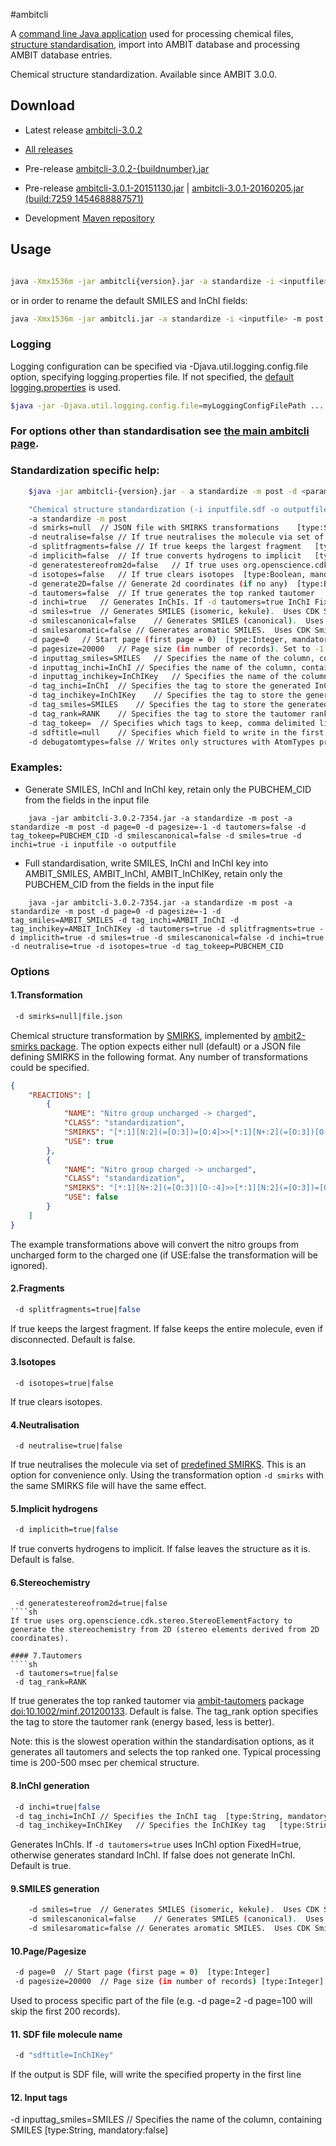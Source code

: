 #ambitcli

A [command line Java application](download_ambitcli.html) used for processing chemical files, [structure standardisation](./ambitcli_standardisation.html), import into AMBIT database and processing AMBIT database entries.  

Chemical structure standardization. Available since AMBIT 3.0.0.

## Download

* Latest release <a href="https://sourceforge.net/projects/ambit/files/Ambit2/AMBIT%20applications/ambitcli/ambitcli-3.0.2/ambitcli-3.0.2.jar/download">ambitcli-3.0.2</a>

* <a href="http://sourceforge.net/projects/ambit/files/Ambit2/AMBIT%20applications/ambitcli/">All releases</a>

* Pre-release <a href="https://sourceforge.net/projects/ambit/files/Ambit2/AMBIT%20applications/ambitcli/ambitcli-3.0.2">ambitcli-3.0.2-{buildnumber}.jar</a> 

* Pre-release <a href="https://www.ideaconsult.net/downloads/ambitcli/ambitcli-3.0.1-20151130.jar">ambitcli-3.0.1-20151130.jar</a> | <a href="https://www.ideaconsult.net/downloads/ambitcli/ambitcli-3.0.1-20160205.jar">ambitcli-3.0.1-20160205.jar (build:7259 1454688887571)</a>

* Development <a href="http://ambit.uni-plovdiv.bg:8083/nexus/#nexus-search;gav~~ambit2-dbcli~~jar~">Maven repository</a>


## Usage

````sh

java -Xmx1536m -jar ambitcli{version}.jar -a standardize -i <inputfile> -m post -d page=page num -d pagesize=-1|page_size -o <output> -d tautomers=true -d splitfragments=true -d implicith=true -d smiles=false -d smilescanonical=true -d inchi=true -d neutralise=true -d isotopes=true
````

or in order to rename the default SMILES and InChI fields:

````sh
java -Xmx1536m -jar ambitcli.jar -a standardize -i <inputfile> -m post -d page=pagenum -d pagesize=-1|page_size -o <output> -d tautomers=true -d splitfragments=true -d implicith=true -d smiles=false -d smilescanonical=true -d inchi=true -d neutralise=true -d isotopes=true  -d tag_inchi=AMBIT_InChI -d tag_inchikey=AMBIT_InChIKey -d tag_smiles=AMBIT_SMILES -d tag_rank=TAUTOMER_RANK
````

### Logging

Logging configuration can be specified via  -Djava.util.logging.config.file option, specifying logging.properties file. If not specified, the [default logging.properties](https://svn.code.sf.net/p/ambit/code/trunk/ambit2-all/ambit2-apps/ambit2-dbcli/src/main/resources/ambit2/dbcli/logging.properties) is used.

````sh
$java -jar -Djava.util.logging.config.file=myLoggingConfigFilePath .... other options ....
````


### For options other than standardisation see [the main ambitcli page](download_ambitcli.html).

### Standardization specific help:

````sh
    $java -jar ambitcli-{version}.jar - a standardize -m post -d <parameters>

    "Chemical structure standardization (-i inputfile.sdf -o outputfile.sdf , recognized by extensions .sdf , .csv, .cml , .txt)"
    -a standardize -m post
    -d smirks=null	// JSON file with SMIRKS transformations	[type:String, mandatory:false]
    -d neutralise=false	// If true neutralises the molecule via set of predefined SMIRKS	[type:Boolean, mandatory:false]
    -d splitfragments=false	// If true keeps the largest fragment	[type:Boolean, mandatory:false]
    -d implicith=false	// If true converts hydrogens to implicit	[type:Boolean, mandatory:false]
    -d generatestereofrom2d=false	// If true uses org.openscience.cdk.stereo.StereoElementFactory to generate the stereochemistry from 2D coordinates	[type:Boolean, mandatory:false]
    -d isotopes=false	// If true clears isotopes	[type:Boolean, mandatory:false]
    -d generate2D=false	// Generate 2d coordinates (if no any)	[type:Boolean, mandatory:false]
    -d tautomers=false	// If true generates the top ranked tautomer	[type:Boolean, mandatory:false]
    -d inchi=true	// Generates InChIs. If -d tautomers=true InChI FixedH=true, otherwise generates standard InChI	[type:Boolean, mandatory:false]
    -d smiles=true	// Generates SMILES (isomeric, kekule).  Uses CDK SmilesGenerator.isomeric()	[type:Boolean, mandatory:false]
    -d smilescanonical=false	// Generates SMILES (canonical).  Uses CDK SmilesGenerator.absolute()	[type:Boolean, mandatory:false]
    -d smilesaromatic=false	// Generates aromatic SMILES.  Uses CDK SmilesGenerator.aromatic()	[type:Boolean, mandatory:false]
    -d page=0	// Start page (first page = 0)	[type:Integer, mandatory:false]
    -d pagesize=20000	// Page size (in number of records). Set to -1 to read all records.	[type:Integer, mandatory:false]
    -d inputtag_smiles=SMILES	// Specifies the name of the column, containing SMILES in the input file	[type:String, mandatory:false]
    -d inputtag_inchi=InChI	// Specifies the name of the column, containing InChI in the input file	[type:String, mandatory:false]
    -d inputtag_inchikey=InChIKey	// Specifies the name of the column, containing InChIKey in the input file	[type:String, mandatory:false]
    -d tag_inchi=InChI	// Specifies the tag to store the generated InChI	[type:String, mandatory:false]
    -d tag_inchikey=InChIKey	// Specifies the tag to store the generated InChIKey	[type:String, mandatory:false]
    -d tag_smiles=SMILES	// Specifies the tag to store the generated SMILES	[type:String, mandatory:false]
    -d tag_rank=RANK	// Specifies the tag to store the tautomer rank (energy based, less is better)	[type:String, mandatory:false]
    -d tag_tokeep=	// Specifies which tags to keep, comma delimited list. Everything else will be removed. To keep all the tags, leave this empty.	[type:String, mandatory:false]
    -d sdftitle=null	// Specifies which field to write in the first SDF line null|inchikey|inchi|smiles|any-existing-field	[type:String, mandatory:false]
    -d debugatomtypes=false	// Writes only structures with AtomTypes property set. For debug purposes	[type:boolean, mandatory:false]

````

### Examples:

* Generate SMILES, InChI and InChI key, retain only the PUBCHEM_CID from the fields in the input file

````
    java -jar ambitcli-3.0.2-7354.jar -a standardize -m post -a standardize -m post -d page=0 -d pagesize=-1 -d tautomers=false -d tag_tokeep=PUBCHEM_CID -d smilescanonical=false -d smiles=true -d inchi=true -i inputfile -o outputfile
````

* Full standardisation, write SMILES, InChI and InChI key into AMBIT_SMILES, AMBIT_InChI, AMBIT_InChIKey, retain only the PUBCHEM_CID from the fields in the input file

````
    java -jar ambitcli-3.0.2-7354.jar -a standardize -m post -a standardize -m post -d page=0 -d pagesize=-1 -d tag_smiles=AMBIT_SMILES -d tag_inchi=AMBIT_InChI -d tag_inchikey=AMBIT_InChIKey -d tautomers=true -d splitfragments=true -d implicith=true -d smiles=true -d smilescanonical=false -d inchi=true -d neutralise=true -d isotopes=true -d tag_tokeep=PUBCHEM_CID
````

### Options

#### 1.Transformation
````sh
 -d smirks=null|file.json
````
Chemical structure transformation by [SMIRKS](http://daylight.com/dayhtml_tutorials/languages/smirks/index.html), implemented by [ambit2-smirks package](https://github.com/ideaconsult/examples-ambit/tree/master/smirks-example). 
The option expects either null (default) or a JSON file defining SMIRKS in the following format. Any number of transformations could be specified.    

````json
{
    "REACTIONS": [
        {
            "NAME": "Nitro group uncharged -> charged",
            "CLASS": "standardization",
            "SMIRKS": "[*:1][N:2](=[O:3])=[O:4]>>[*:1][N+:2](=[O:3])[O-:4]",
            "USE": true
        },
        {
            "NAME": "Nitro group charged -> uncharged",
            "CLASS": "standardization",
            "SMIRKS": "[*:1][N+:2](=[O:3])[O-:4]>>[*:1][N:2](=[O:3])=[O:4]",
            "USE": false
        }    
    ]
}
````
The example transformations above will convert the nitro groups from uncharged form to the charged one (if USE:false the transformation will be ignored). 

#### 2.Fragments

````sh
 -d splitfragments=true|false	
````
If true keeps the largest fragment. If false keeps the entire molecule, even if disconnected. Default is false.

#### 3.Isotopes

````
 -d isotopes=true|false	
````
If true clears isotopes.

#### 4.Neutralisation

````
 -d neutralise=true|false	
````
 If true neutralises the molecule via set of [predefined SMIRKS](https://svn.code.sf.net/p/ambit/code/trunk/ambit2-all/ambit2-smarts/src/main/resources/ambit2/smirks/smirks.json).
 This is an option for convenience only. Using the transformation option `-d smirks` with the same SMIRKS file will have the same effect.  
 
#### 5.Implicit hydrogens

````sh 
 -d implicith=true|false
````
If true converts hydrogens to implicit. If false leaves the structure as it is. Default is false.

#### 6.Stereochemistry
```` 
 -d generatestereofrom2d=true|false	
````sh
If true uses org.openscience.cdk.stereo.StereoElementFactory to generate the stereochemistry from 2D (stereo elements derived from 2D coordinates).

#### 7.Tautomers
````sh 
 -d tautomers=true|false		
 -d tag_rank=RANK	 
````
If true generates the top ranked tautomer via [ambit-tautomers](https://github.com/ideaconsult/examples-ambit/tree/master/tautomers-example) package [doi:10.1002/minf.201200133](http://onlinelibrary.wiley.com/doi/10.1002/minf.201200133/abstract). Default is false.
The tag_rank option specifies the tag to store the tautomer rank (energy based, less is better).

Note: this is the slowest operation within the standardisation options, as it generates all tautomers and selects the top ranked one. Typical processing time is 200-500 msec per chemical structure.

#### 8.InChI generation
````sh
 -d inchi=true|false
 -d tag_inchi=InChI	// Specifies the InChI tag	[type:String, mandatory:false]
 -d tag_inchikey=InChIKey	// Specifies the InChIKey tag	[type:String, mandatory:false]
````

Generates InChIs. If `-d tautomers=true` uses InChI option FixedH=true, otherwise generates standard InChI. If false does not generate InChI. Default is true.

#### 9.SMILES generation
````sh
    -d smiles=true	// Generates SMILES (isomeric, kekule).  Uses CDK SmilesGenerator.isomeric()	[type:Boolean, mandatory:false]
    -d smilescanonical=false	// Generates SMILES (canonical).  Uses CDK SmilesGenerator.absolute()	[type:Boolean, mandatory:false]
    -d smilesaromatic=false	// Generates aromatic SMILES.  Uses CDK SmilesGenerator.aromatic()	[type:Boolean, mandatory:false]
```` 

#### 10.Page/Pagesize
````sh
 -d page=0	// Start page (first page = 0)	[type:Integer]
 -d pagesize=20000	// Page size (in number of records)	[type:Integer]
```` 
Used to process specific part of the file (e.g. -d page=2 -d page=100 will skip the first 200 records).
 
#### 11. SDF file molecule name  
````sh
 -d "sdftitle=InChIKey"	
```` 
If the output is SDF file, will write the specified property in the first line 

#### 12. Input tags   
 
 -d inputtag_smiles=SMILES	// Specifies the name of the column, containing SMILES	[type:String, mandatory:false] 